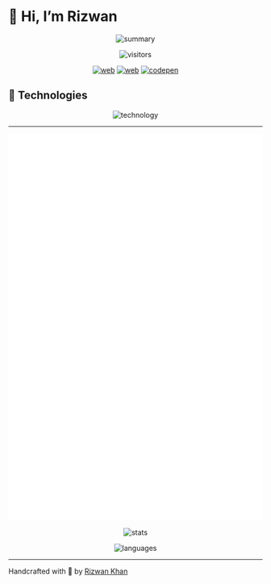 # 👋 Hi, I’m Rizwan

<p align="center"><img src="https://github-profile-summary-cards.vercel.app/api/cards/profile-details?username=irizwankhan&theme=monokai" alt="summary"/></p>
<p align="center"><img src="https://visitor-badge.glitch.me/badge?page_id=irizwankhan.irizwankhan" alt="visitors"/></p>
<p align="center"><a href="https://irizwan.com"><img src="https://img.shields.io/badge/web:-irizwan.com-gray.svg" alt="web"/></a> <a href="https://www.linkedin.com/in/irizwan"><img src="https://img.shields.io/badge/linkedin:-irizwan-gray.svg" alt="web"/></a> <a href="https://codepen.io/irizwankhan"><img src="https://img.shields.io/badge/codepen:-rizzwan-gray.svg" alt="codepen"/></a></p>

## 🔧 Technologies

<p align="center"><img src="https://skillicons.dev/icons?i=html,css,sass,js,ts,bootstrap,php,nodejs,react,github,c,angular,java,md,azure,mysql,nextjs,py,redux,ember,vscode&theme=dark" alt="technology" /></p>

---

<div align="center"> <img src="https://github.com/irizwankhan/irizwankhan/blob/main/dist/github-metrics.svg" alt="metrics" /></div>

<p align="center"> <img src="https://github-readme-stats.vercel.app/api?username=irizwankhan&show_icons=true&theme=gotham" alt="stats" /></p>

<p align="center"> <img src="https://github-readme-stats.vercel.app/api/top-langs?username=irizwankhan&langs_count=6&layout=compact&theme=gotham" alt="languages" /></p>

---

Handcrafted with 💖 by [Rizwan Khan](https://irizwan.com)
